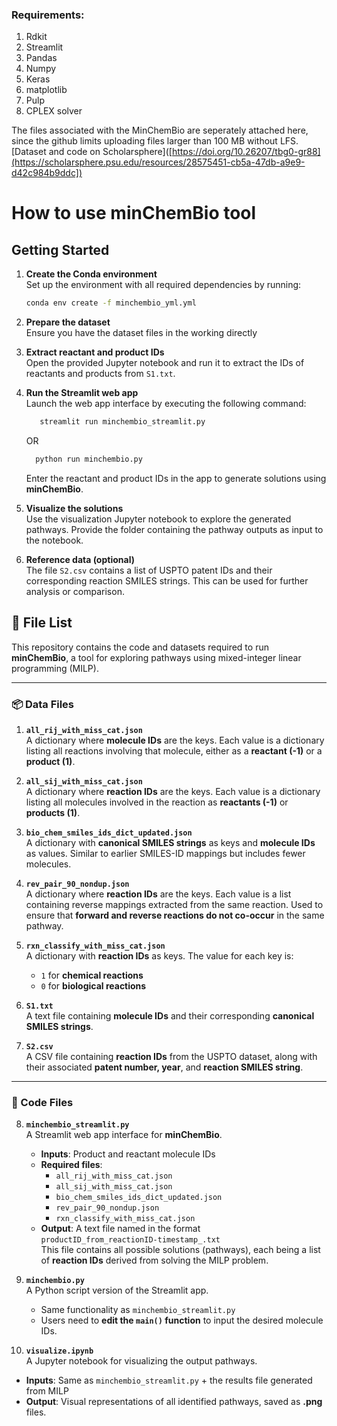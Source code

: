### Requirements: 

1. Rdkit
2. Streamlit
3. Pandas
4. Numpy
5. Keras
6. matplotlib
7. Pulp
8. CPLEX solver
    

The files associated with the MinChemBio are seperately attached here, since the github limits uploading files larger than 100 MB without LFS.
[Dataset and code on Scholarsphere]([https://doi.org/10.26207/tbg0-gr88](https://scholarsphere.psu.edu/resources/28575451-cb5a-47db-a9e9-d42c984b9ddc])


# How to use minChemBio tool


## Getting Started

1. **Create the Conda environment**  
   Set up the environment with all required dependencies by running:
   ```bash
   conda env create -f minchembio_yml.yml
   ```

2. **Prepare the dataset**  
   Ensure you have the dataset files in the working directly

3. **Extract reactant and product IDs**  
   Open the provided Jupyter notebook and run it to extract the IDs of reactants and products from `S1.txt`.

4. **Run the Streamlit web app**  
   Launch the web app interface by executing the following command:
   ```bash
      streamlit run minchembio_streamlit.py
   ```
   OR

    ```bash
      python run minchembio.py
   ```
   Enter the reactant and product IDs in the app to generate solutions using **minChemBio**.

6. **Visualize the solutions**  
   Use the visualization Jupyter notebook to explore the generated pathways. Provide the folder containing the pathway outputs as input to the notebook.

7. **Reference data (optional)**  
   The file `S2.csv` contains a list of USPTO patent IDs and their corresponding reaction SMILES strings. This can be used for further analysis or comparison.



## 📁 File List

This repository contains the code and datasets required to run **minChemBio**, a tool for exploring pathways using mixed-integer linear programming (MILP).

---

### 📦 Data Files

1. **`all_rij_with_miss_cat.json`**  
   A dictionary where **molecule IDs** are the keys. Each value is a dictionary listing all reactions involving that molecule, either as a **reactant (-1)** or a **product (1)**.

2. **`all_sij_with_miss_cat.json`**  
   A dictionary where **reaction IDs** are the keys. Each value is a dictionary listing all molecules involved in the reaction as **reactants (-1)** or **products (1)**.

3. **`bio_chem_smiles_ids_dict_updated.json`**  
   A dictionary with **canonical SMILES strings** as keys and **molecule IDs** as values. Similar to earlier SMILES-ID mappings but includes fewer molecules.

4. **`rev_pair_90_nondup.json`**  
   A dictionary where **reaction IDs** are the keys. Each value is a list containing reverse mappings extracted from the same reaction. Used to ensure that **forward and reverse reactions do not co-occur** in the same pathway.

5. **`rxn_classify_with_miss_cat.json`**  
   A dictionary with **reaction IDs** as keys. The value for each key is:
   - `1` for **chemical reactions**
   - `0` for **biological reactions**

6. **`S1.txt`**  
   A text file containing **molecule IDs** and their corresponding **canonical SMILES strings**.

7. **`S2.csv`**  
   A CSV file containing **reaction IDs** from the USPTO dataset, along with their associated **patent number, year**, and **reaction SMILES string**.

---

### 🧩 Code Files

8. **`minchembio_streamlit.py`**  
   A Streamlit web app interface for **minChemBio**.  
   - **Inputs**: Product and reactant molecule IDs  
   - **Required files**:  
     - `all_rij_with_miss_cat.json`  
     - `all_sij_with_miss_cat.json`  
     - `bio_chem_smiles_ids_dict_updated.json`  
     - `rev_pair_90_nondup.json`  
     - `rxn_classify_with_miss_cat.json`  
   - **Output**: A text file named in the format  
     `productID_from_reactionID-timestamp_.txt`  
     This file contains all possible solutions (pathways), each being a list of **reaction IDs** derived from solving the MILP problem.

9. **`minchembio.py`**  
   A Python script version of the Streamlit app.  
   - Same functionality as `minchembio_streamlit.py`  
   - Users need to **edit the `main()` function** to input the desired molecule IDs.

10. **`visualize.ipynb`**  
   A Jupyter notebook for visualizing the output pathways.  
   - **Inputs**: Same as `minchembio_streamlit.py` + the results file generated from MILP  
   - **Output**: Visual representations of all identified pathways, saved as **.png** files.



